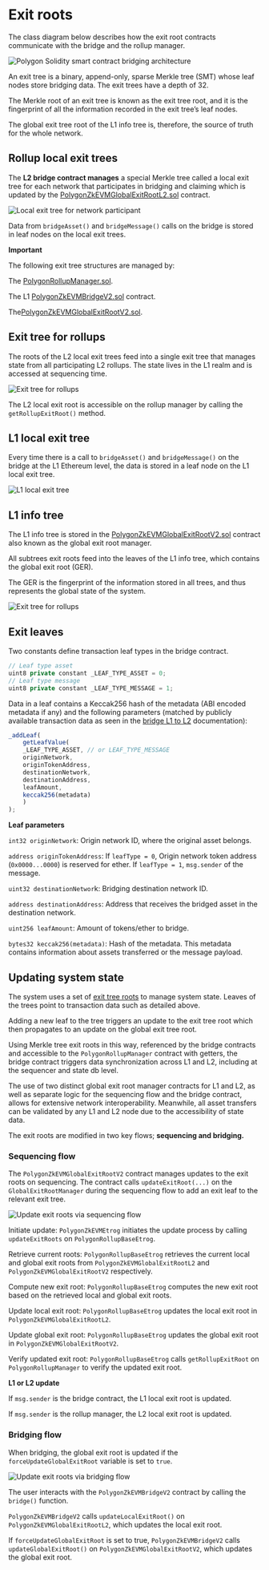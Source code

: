 # Exit roots

The class diagram below describes how the exit root contracts communicate with the bridge and the rollup manager.

![Polygon Solidity smart contract bridging architecture](Images/nRb-polygon-solidity-smart-contract-bridging.png)

An exit tree is a binary, append-only, sparse Merkle tree (SMT) whose leaf nodes store bridging data. The exit trees have a depth of 32.

The Merkle root of an exit tree is known as the exit tree root, and it is the fingerprint of all the information recorded in the exit tree’s leaf nodes.

The global exit tree root of the L1 info tree is, therefore, the source of truth for the whole network.

## Rollup local exit trees

The **L2 bridge contract manages** a special Merkle tree called a local exit tree for each network that participates in bridging and claiming which is updated by the [PolygonZkEVMGlobalExitRootL2.sol](https://github.com/0xPolygonHermez/zkevm-contracts/blob/feature/etrog/contracts/PolygonZkEVMGlobalExitRootL2.sol) contract.

![Local exit tree for network participant](Images/DpH-local-exit-tree-network-participant.png)

Data from `bridgeAsset()` and `bridgeMessage()` calls on the bridge is stored in leaf nodes on the local exit trees.

**Important**

The following exit tree structures are managed by:

The [PolygonRollupManager.sol](https://github.com/0xPolygonHermez/zkevm-contracts/blob/main/contracts/v2/PolygonRollupManager.sol).

The L1 [PolygonZkEVMBridgeV2.sol](https://github.com/0xPolygonHermez/zkevm-contracts/blob/main/contracts/v2/PolygonZkEVMBridgeV2.sol) contract.

The[PolygonZkEVMGlobalExitRootV2.sol](https://github.com/0xPolygonHermez/zkevm-contracts/blob/main/contracts/v2/PolygonZkEVMGlobalExitRootV2.sol).

## Exit tree for rollups

The roots of the L2 local exit trees feed into a single exit tree that manages state from all participating L2 rollups. The state lives in the L1 realm and is accessed at sequencing time.

![Exit tree for rollups](Images/a8v-exit-tree-rollups.png)

The L2 local exit root is accessible on the rollup manager by calling the `getRollupExitRoot()` method.

## L1 local exit tree

Every time there is a call to `bridgeAsset()` and `bridgeMessage()` on the bridge at the L1 Ethereum level, the data is stored in a leaf node on the L1 local exit tree.

![L1 local exit tree](Images/Bl8-l1-local-exit-tree.png)

## L1 info tree

The L1 info tree is stored in the [PolygonZkEVMGlobalExitRootV2.sol](https://github.com/0xPolygonHermez/zkevm-contracts/blob/main/contracts/v2/PolygonZkEVMGlobalExitRootV2.sol) contract also known as the global exit root manager.

All subtrees exit roots feed into the leaves of the L1 info tree, which contains the global exit root (GER).

The GER is the fingerprint of the information stored in all trees, and thus represents the global state of the system.

![Exit tree for rollups](Images/Hd9-exit-tree-rollups.png)

## Exit leaves

Two constants define transaction leaf types in the bridge contract.

```javascript
// Leaf type asset
uint8 private constant _LEAF_TYPE_ASSET = 0;
// Leaf type message
uint8 private constant _LEAF_TYPE_MESSAGE = 1;
```

Data in a leaf contains a Keccak256 hash of the metadata (ABI encoded metadata if any) and the following parameters (matched by publicly available transaction data as seen in the [bridge L1 to L2](https://docs.polygon.technology/zkEVM/architecture/high-level/smart-contracts/bridging/#l1-to-l2) documentation):

```javascript
_addLeaf(
	getLeafValue(
	_LEAF_TYPE_ASSET, // or LEAF_TYPE_MESSAGE
	originNetwork,
	originTokenAddress,
	destinationNetwork,
	destinationAddress,
	leafAmount,
	keccak256(metadata)
	)
);
```

**Leaf parameters**

`int32 originNetwork`: Origin network ID, where the original asset belongs.

`address originTokenAddress`: If `leafType = 0`, Origin network token address (`0x0000...0000`) is reserved for ether. If `leafType = 1`, `msg.sender` of the message.

`uint32 destinationNetwor`k: Bridging destination network ID.

`address destinationAddress`: Address that receives the bridged asset in the destination network.

`uint256 leafAmount`: Amount of tokens/ether to bridge.

`bytes32 keccak256(metadata)`: Hash of the metadata. This metadata contains information about assets transferred or the message payload.

## Updating system state

The system uses a set of [exit tree roots](https://docs.polygon.technology/zkEVM/architecture/high-level/smart-contracts/exit-roots/) to manage system state. Leaves of the trees point to transaction data such as detailed above.

Adding a new leaf to the tree triggers an update to the exit tree root which then propagates to an update on the global exit tree root.

Using Merkle tree exit roots in this way, referenced by the bridge contracts and accessible to the `PolygonRollupManager` contract with getters, the bridge contract triggers data synchronization across L1 and L2, including at the sequencer and state db level.

The use of two distinct global exit root manager contracts for L1 and L2, as well as separate logic for the sequencing flow and the bridge contract, allows for extensive network interoperability. Meanwhile, all asset transfers can be validated by any L1 and L2 node due to the accessibility of state data.

The exit roots are modified in two key flows; **sequencing and bridging.**

### Sequencing flow

The `PolygonZkEVMGlobalExitRootV2` contract manages updates to the exit roots on sequencing. The contract calls `updateExitRoot(...)` on the `GlobalExitRootManager` during the sequencing flow to add an exit leaf to the relevant exit tree.

![Update exit roots via sequencing flow](Images/1v5-update-exit-roots-via-sequencing-flow.png)

Initiate update: `PolygonZkEVMEtrog` initiates the update process by calling `updateExitRoots` on `PolygonRollupBaseEtrog`.

Retrieve current roots: `PolygonRollupBaseEtrog` retrieves the current local and global exit roots from `PolygonZkEVMGlobalExitRootL2` and `PolygonZkEVMGlobalExitRootV2` respectively.

Compute new exit root: `PolygonRollupBaseEtrog` computes the new exit root based on the retrieved local and global exit roots.

Update local exit root: `PolygonRollupBaseEtrog` updates the local exit root in `PolygonZkEVMGlobalExitRootL2`.

Update global exit root: `PolygonRollupBaseEtrog` updates the global exit root in `PolygonZkEVMGlobalExitRootV2`.

Verify updated exit root: `PolygonRollupBaseEtrog` calls `getRollupExitRoot` on `PolygonRollupManager` to verify the updated exit root.

**L1 or L2 update**

If `msg.sender` is the bridge contract, the L1 local exit root is updated.

If `msg.sender` is the rollup manager, the L2 local exit root is updated.

### Bridging flow

When bridging, the global exit root is updated if the `forceUpdateGlobalExitRoot` variable is set to `true`.

![Update exit roots via bridging flow](Images/Y4E-update-exit-roots-via-bridging-flow.png)

The user interacts with the `PolygonZkEVMBridgeV2` contract by calling the `bridge()` function.

`PolygonZkEVMBridgeV2` calls `updateLocalExitRoot()` on `PolygonZkEVMGlobalExitRootL2`, which updates the local exit root.

If `forceUpdateGlobalExitRoot` is set to true, `PolygonZkEVMBridgeV2` calls `updateGlobalExitRoot()` on `PolygonZkEVMGlobalExitRootV2`, which updates the global exit root.